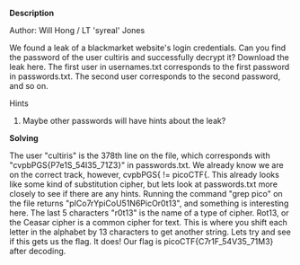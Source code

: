 **Description**

Author: Will Hong / LT 'syreal' Jones

We found a leak of a blackmarket website's login credentials. Can you find the password of the user cultiris and successfully decrypt it? Download the leak here. The first user in usernames.txt corresponds to the first password in passwords.txt. The second user corresponds to the second password, and so on.

Hints
1) Maybe other passwords will have hints about the leak?

**Solving**

The user "cultiris" is the 378th line on the file, which corresponds with "cvpbPGS{P7e1S_54I35_71Z3}" in passwords.txt.
We already know we are on the correct track, however, cvpbPGS{ != picoCTF{. This already looks like some kind of substitution cipher, but lets look at passwords.txt more closely to see if there are any hints. Running the command "grep pico" on the file returns "pICo7rYpiCoU51N6PicOr0t13", and something is interesting here. The last 5 characters "r0t13" is the name of a type of cipher. 
Rot13, or the Ceasar cipher is a common cipher for text. This is where you shift each letter in the alphabet by 13 characters to get another string. Lets try and see if this gets us the flag.
It does! Our flag is picoCTF{C7r1F_54V35_71M3} after decoding.
